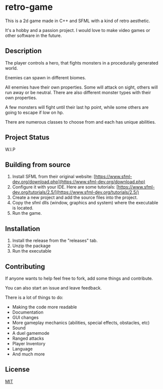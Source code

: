 # retro-game

This is a 2d game made in C++ and SFML with a kind of retro aesthetic.

It's a hobby and a passion project. I would love to make video games or other software in the future.
## Description

The player controls a hero, that fights monsters in a procedurally generated world.



Enemies can spawn in different biomes.

All enemies have their own properties. Some will attack on sight, others will run away or be neutral.
There are also different monster types with their own properties. 

A few monsters will fight until their last hp point, while some others are going to escape if low on hp.

There are numerous classes to choose from and each has unique abilities.




## Project Status
W.I.P

## Building from source
1. Install SFML from their original website: [https://www.sfml-dev.org/download.php](https://www.sfml-dev.org/download.php)
2. Configure it with your IDE. Here are some tutorials: [https://www.sfml-dev.org/tutorials/2.5/](https://www.sfml-dev.org/tutorials/2.5/)
3. Create a new project and add the source files into the project.
4. Copy the sfml dlls (window, graphics and system) where the executable is located.
5. Run the game.

## Installation
 
1. Install the release from the "releases" tab.
2. Unzip the package
3. Run the executable

## Contributing

If anyone wants to help feel free to fork, add some things and contribute.

You can also start an issue and leave feedback. 

There is a lot of things to do:

 - Making the code more readable
 - Documentation
 - GUI changes
 - More gameplay mechanics (abilities, special effects, obstacles, etc)
 - Sound
 - A duel gamemode
 - Ranged attacks
 - Player Inventory
 - Language 
 - And much more
 

## License

[MIT](https://choosealicense.com/licenses/mit/)
